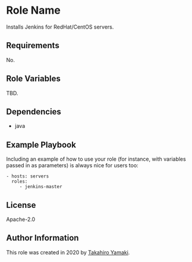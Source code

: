 Role Name
=========

Installs Jenkins for RedHat/CentOS servers.

Requirements
------------

No.

Role Variables
--------------

TBD.

Dependencies
------------

- java

Example Playbook
----------------

Including an example of how to use your role (for instance, with variables passed in as parameters) is always nice for users too:

    - hosts: servers
      roles:
         - jenkins-master

License
-------

Apache-2.0

Author Information
------------------

This role was created in 2020 by [Takahiro Yamaki](https://github.com/ymktk/).
